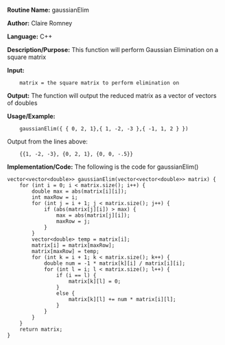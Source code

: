 **Routine Name:**       gaussianElim

**Author:** Claire Romney

**Language:** C++

**Description/Purpose:** This function will perform Gaussian Elimination on a square matrix

**Input:** 
        
        matrix = the square matrix to perform elimination on

**Output:** The function will output the reduced matrix as a vector of vectors of doubles

**Usage/Example:**

        gaussianElim({ { 0, 2, 1},{ 1, -2, -3 },{ -1, 1, 2 } })
       
Output from the lines above:

        {{1, -2, -3}, {0, 2, 1}, {0, 0, -.5}}
  
**Implementation/Code:** The following is the code for gaussianElim()

    vector<vector<double>> gaussianElim(vector<vector<double>> matrix) {
	    for (int i = 0; i < matrix.size(); i++) {
		    double max = abs(matrix[i][i]);
		    int maxRow = i;
		    for (int j = i + 1; j < matrix.size(); j++) {
			    if (abs(matrix[j][i]) > max) {
				    max = abs(matrix[j][i]);
				    maxRow = j;
			    }
		    }
		    vector<double> temp = matrix[i];
		    matrix[i] = matrix[maxRow];
		    matrix[maxRow] = temp;
		    for (int k = i + 1; k < matrix.size(); k++) {
			    double num = -1 * matrix[k][i] / matrix[i][i];
			    for (int l = i; l < matrix.size(); l++) {
				    if (i == l) {
					    matrix[k][l] = 0;
				    }
				    else {
					    matrix[k][l] += num * matrix[i][l];
				    }
			    }
		    }
	    }
	    return matrix;
    }
